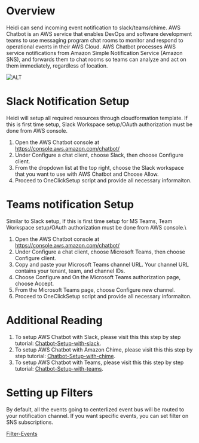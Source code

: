# Overview

Heidi can send incoming event notification to slack/teams/chime. AWS Chatbot is an AWS service that enables DevOps and software development teams to use messaging program chat rooms to monitor and respond to operational events in their AWS Cloud. AWS Chatbot processes AWS service notifications from Amazon Simple Notification Service (Amazon SNS), and forwards them to chat rooms so teams can analyze and act on them immediately, regardless of location.

 ![ALT](img/HeidiWithNotificationOption.png)

# Slack Notification Setup

Heidi will setup all required resources through cloudformation template. If this is first time setup, Slack Workspace setup/OAuth authorization must be done from AWS console.
1. Open the AWS Chatbot console at https://console.aws.amazon.com/chatbot/
2. Under Configure a chat client, choose Slack, then choose Configure client.
3. From the dropdown list at the top right, choose the Slack workspace that you want to use with AWS Chatbot and Choose Allow.
4. Proceed to OneClickSetup script and provide all necessary informaiton.

# Teams notification Setup

Similar to Slack setup, If this is first time setup for MS Teams, Team Workspace setup/OAuth authorization must be done from AWS console.\
1. Open the AWS Chatbot console at https://console.aws.amazon.com/chatbot/
2. Under Configure a chat client, choose Microsoft Teams, then choose Configure client.
3. Copy and paste your Microsoft Teams channel URL. Your channel URL contains your tenant, team, and channel IDs.
4. Choose Configure and On the Microsoft Teams authorization page, choose Accept.
5. From the Microsoft Teams page, choose Configure new channel.
6. Proceed to OneClickSetup script and provide all necessary informaiton.

# Additional Reading

1. To setup AWS Chatbot with Slack, please visit this this step by step tutorial: [Chatbot-Setup-with-slack](https://docs.aws.amazon.com/chatbot/latest/adminguide/slack-setup.html).
2. To setup AWS Chatbot with Amazon Chime, please visit this this step by step tutorial: [Chatbot-Setup-with-chime](https://docs.aws.amazon.com/chatbot/latest/adminguide/chime-setup.html).
3. To setup AWS Chatbot with Teams, please visit this this step by step tutorial: [Chatbot-Setup-with-teams](https://docs.aws.amazon.com/chatbot/latest/adminguide/teams-setup.html).

# Setting up Filters

By default, all the events going to centerlized event bus will be routed to your notification channel. If you want specific events, you can set filter on SNS subscriptions. 

[Filter-Events](https://docs.aws.amazon.com/sns/latest/dg/sns-subscription-filter-policies.html)